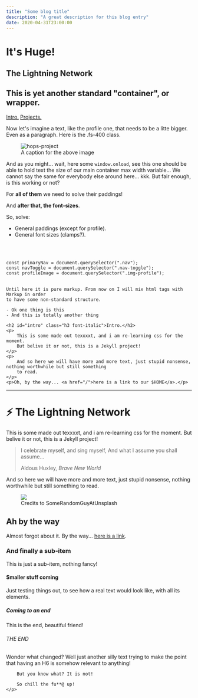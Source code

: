 ```yaml
---
title: "Some blog title"
description: "A great description for this blog entry"
date: 2020-04-31T23:00:00
---
```

<div class="wrapper text-justify mt-5">
    <h1>It's Huge!</h1>
    <h2>The Lightning Network</h2>
    <h2 class="h4">This is yet another standard "container", or wrapper.</h2>
    <a href="#intro">Intro.</a>
    <a href="#lightning">Projects.</a>
    <p class="fs-400">Now let's imagine a text, like the profile one, that needs to be a litte bigger.
        Even as a paragraph. Here is the .fs-400 class.
    </p>
    <figure>
        <img src="/images/project-hops.webp" alt="hops-project" class="img-rounded">
        <figcaption>A caption for the above image</figcaption> 
    </figure>
    <p>
        And as you might... wait, here some <code>window.onload</code>, see this one should be able to hold text the size of our main container max width variable... 
        We cannot say the same for everybody else around here... kkk. But fair enough, is this working or not?
    </p>
    <p>For <strong>all of them</strong> we need to solve their paddings!</p>
    <p>And <strong>after that, the font-sizes</strong>.</p>
    <p>So, solve:</p>
    <ul>
        <li>General paddings (except for profile).</li>
        <li>General font sizes (clamps?).</li>
    </ul>
    <br>
    <pre>
        <code>
const primaryNav = document.querySelector(".nav");
const navToggle = document.querySelector(".nav-toggle");
const profileImage = document.querySelector(".img-profile");</code>
    </pre>
</div>

<div class="wrapper mt-2">

    Until here it is pure markup. From now on I will mix html tags with Markup in order
    to have some non-standard structure.

    - Ok one thing is this
    - And this is totally another thing

    <h2 id="intro" class="h3 font-italic">Intro.</h2>
    <p>
        This is some made out texxxxt, and i am re-learning css for the moment.
        But belive it or not, this is a Jekyll project!
    </p>       
    <p>
        And so here we will have more and more text, just stupid nonsense, nothing worthwhile but still something
        to read.
    </p>
    <p>Oh, by the way... <a href="/">here is a link to our $HOME</a>.</p>
</div>
<hr>
<div class="wrapper wrapper-wide">
    <h1 id="lightning" class="h2 text-center">⚡️ The Lightning Network</h1>
    <p>
        This is some made out texxxxt, and i am re-learning css for the moment.
        But belive it or not, this is a Jekyll project!
    </p>
    <blockquote cite="https://www.poetryfoundation.org/poems/45477/song-of-myself-1892-version">
        <p>
            I celebrate myself, and sing myself,
            And what I assume you shall assume...
        </p>
        <footer>Aldous Huxley, <cite>Brave New World</cite></footer>
    </blockquote>
    <p>
        And so here we will have more and more text, just stupid nonsense, nothing worthwhile but still something
        to read.
    </p>
    <figure class="full-width">
        <img src="/images/project-betizen.webp" class="img-rounded">       
        <figcaption class="text-right">Credits to SomeRandomGuyAtUnsplash</figcaption> 
    </figure>            
    <h2>Ah by the way</h2>
    <p>Almost forgot about it. By the way... <a href="/article">here is a link</a>.</p>
    <h3>And finally a sub-item</h3>
    <p>This is just a sub-item, nothing fancy!</p>
    <h4 class="mb-0">Smaller stuff coming</h4>
    <p class="mt-0">Just testing things out, to see how a real text would look like, with all its elements.</p>
    <h5>Coming to an end</h5>
    <p>This is the end, beautiful friend!</p>
    <h6>THE END</h6>
    <p>Wonder what changed? Well just another silly text trying to make the point that having 
        an H6 is somehow relevant to anything!
        
        But you know what? It is not!
    
        So chill the fu**@ up!
    </p>
</div>
